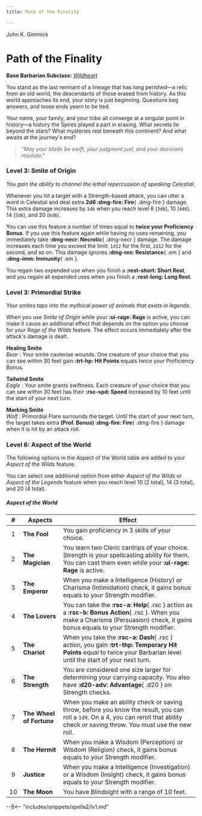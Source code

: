 ```yaml
---
title: Path of the Finality

---
```


<p style="display:none">

John K. Gimmick

</p>

# Path of the Finality

**Base Barbarian Subclass:** *[Wildheart](../../class/barbarian/wild-heart.md)*

You stand as the last remnant of a lineage that has long perished—a relic from an old world, the descendants of those erased from history. As this world approaches its end, your story is just beginning. Questions beg answers, and loose ends yearn to be tied.

Your name, your family, and your tribe all converge at a singular point in history—a history the Spires played a part in erasing. What secrets lie beyond the stars? What mysteries rest beneath this continent? And what awaits at the journey's end?

> *“May your blade be swift, your judgment just, and your decisions resolute.”*

### Level 3: Smite of Origin

*You gain the ability to channel the lethal repercussion of speaking Celestial.* 

Whenever you hit a target with a Strength-based attack, you can utter a word in Celestial and deal extra **2d6 :dmg-fire: Fire**{ .dmg-fire } damage. This extra damage increases by `1d6` when you reach level 6 (`3d6`), 10 (`4d6`), 14 (`5d6`), and 20 (`6d6`). 

You can use this feature a number of times equal to **twice your Proficiency Bonus**. If you use this feature again while having no uses remaining, you immediately take **:dmg-necr: Necrotic**{ .dmg-necr } damage. The damage increases each time you exceed the limit: `1d12` for the first, `2d12` for the second, and so on. This damage ignores **:dmg-res: Resistance**{ .em } and **:dmg-imm: Immunity**{ .em }.

You regain two expended use when you finish a **:rest-short: Short Rest**, and you regain all expended uses when you finish a **:rest-long: Long Rest**.

### Level 3: Primordial Strike

*Your smites taps into the mythical power of animals that exists in legends.*

When you use *Smite of Origin* while your **:ui-rage: Rage** is active, you can make it cause an additional effect that depends on the option you choose for your *Rage of the Wilds* feature. The effect occurs immediately after the attack's damage is dealt.

**Healing Smite** <br>_Bear_
:   Your smite cauterise wounds. One creature of your choice that you can see within 30 feet gain **:trt-hp: Hit Points** equals twice your Proficiency Bonus.

**Tailwind Smite** <br>_Eagle_
:   Your smite grants swiftness. Each creature of your choice that you can see within 30 feet has their **:rsc-spd: Speed** increased by 10 feet until the start of your next turn.

**Marking Smite** <br>_Wolf_
:   Primordial Flare surrounds the target. Until the start of your next turn, the target takes extra **(Prof. Bonus) :dmg-fire: Fire**{ .dmg-fire } damage when it is hit by an attack roll.

### Level 6: Aspect of the World

The following options in the Aspect of the World table are added to your *Aspect of the Wilds* feature.

You can select one additional option from either *Aspect of the Wilds* or *Aspect of the Legends* feature when you reach level 10 (2 total), 14 (3 total), and 20 (4 total). 

##### Aspect of the World

| # | Aspects | Effect |
|:-:|---|---|
| 1 | **The Fool** | You gain proficiency in 3 skills of your choice. |
| 2 | **The Magician** | You learn two Cleric cantrips of your choice. Strength is your spellcasting ability for them. You can cast them even while your **:ui-rage: Rage** is active. | 
| 3 | **The Emperor** | When you make a Intelligence (History) or Charisma (Intimidation) check, it gains bonus equals to your Strength modifier. | 
| 4 | **The Lovers** | You can take the **:rsc-a: Help**{ .rsc } action as a **:rsc-b: Bonus Action**{ .rsc }. When you make a Charisma (Persuasion) check, it gains bonus equals to your Strength modifier. | 
| 5 | **The Chariot** | When you take the **:rsc-a: Dash**{ .rsc } action, you gain **:trt-thp: Temporary Hit Points** equal to twice your Barbarian level until the start of your next turn. | 
| 6 | **The Strength** | You are considered one size larger for determining your carrying capacity. You also have **:d20-adv: Advantage**{ .d20 } on Strength checks. | 
| 7 | **The Wheel of Fortune** | When you make an ability check or saving throw, before you know the result, you can roll a `1d4`. On a 4, you can reroll that ability check or saving throw. You must use the new roll. | 
| 8 | **The Hermit** | When you make a Wisdom (Perception) or Wisdom (Religion) check, it gains bonus equals to your Strength modifier. | 
| 9 | **Justice** | When you make a Intelligence (Investigation) or a Wisdom (Insight) check, it gains bonus equals to your Strength modifier. | 
| 10 | **The Moon** | You have Blindsight with a range of 10 feet. |

--8<-- "includes/snippets/spells2/lv1.md"